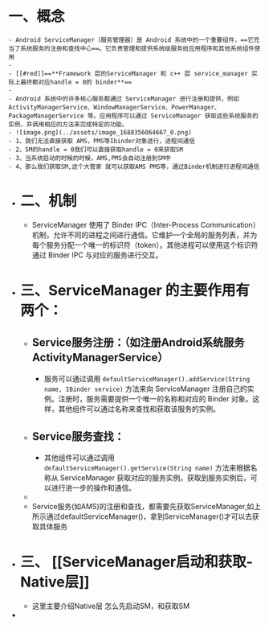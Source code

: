 # 一、概念
	- Android ServiceManager（服务管理器）是 Android 系统中的一个重要组件，==它充当了系统服务的注册和查找中心==。它负责管理和提供系统级服务给应用程序和其他系统组件使用
	-
	- [[#red]]==**Framework 层的ServiceManager 和 c++ 层 service_manager 实际上最终都对应handle = 0的 binder**==
	-
	- Android 系统中的许多核心服务都通过 ServiceManager 进行注册和提供，例如 ActivityManagerService、WindowManagerService、PowerManager、PackageManagerService 等。应用程序可以通过 ServiceManager 获取这些系统服务的实例，并调用相应的方法来完成特定的功能。
	- ![image.png](../assets/image_1688356064667_0.png)
	- 1、我们无法直接获取 AMS，PMS等Ibinder对象进行，进程间通信
	- 2、SM的handle = 0我们可以直接获取handle = 0来获取SM
	- 3、当系统启动的时候的时候，AMS,PMS会自动注册到SM中
	- 4、那么我们获取SM,这个大管家 就可以获取AMS PMS等，通过Binder机制进行进程间通信
- # 二、机制
	- ServiceManager 使用了 Binder IPC（Inter-Process Communication）机制，允许不同的进程之间进行通信。它维护一个全局的服务列表，并为每个服务分配一个唯一的标识符（token）。其他进程可以使用这个标识符通过 Binder IPC 与对应的服务进行交互。
- # 三、ServiceManager 的主要作用有两个：
	- ## Service服务注册：（如注册Android系统服务ActivityManagerService）
		- 服务可以通过调用 `defaultServiceManager().addService(String name, IBinder service)` 方法来向 ServiceManager 注册自己的实例。注册时，服务需要提供一个唯一的名称和对应的 Binder 对象。这样，其他组件可以通过名称来查找和获取该服务的实例。
	- ## Service服务查找：
		- 其他组件可以通过调用 `defaultServiceManager().getService(String name)` 方法来根据名称从 ServiceManager 获取对应的服务实例。获取到服务实例后，可以进行进一步的操作和通信。
	-
	- Service服务(如AMS)的注册和查找，都需要先获取ServiceManager,如上所示通过defaultServiceManager()，拿到ServiceManager()才可以去获取具体服务
- # 三、 [[ServiceManager启动和获取-Native层]]
	- 这里主要介绍Native层 怎么先启动SM，和获取SM
-